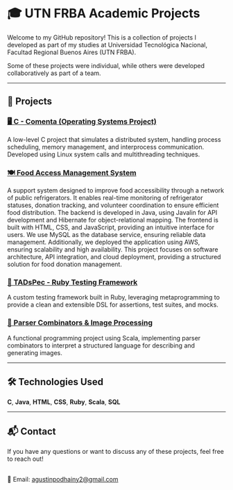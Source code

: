 # 🎓 UTN FRBA Academic Projects  

Welcome to my GitHub repository! This is a collection of projects I developed as part of my studies at Universidad Tecnológica Nacional, Facultad Regional Buenos Aires (UTN FRBA).  

Some of these projects were individual, while others were developed collaboratively as part of a team.  

---

## 📌 Projects  

<h3><a href="https://github.com/AgustinPodhainy/UTN-FRBA-Academic-Projects/tree/main/2024/Sistemas%20Operativos">🖥️ C - Comenta (Operating Systems Project)</a></h3> 
A low-level C project that simulates a distributed system, handling process scheduling, memory management,  
and interprocess communication. Developed using Linux system calls and multithreading techniques.  

<h3><a href="https://github.com/AgustinPodhainy/UTN-FRBA-Academic-Projects/tree/main/2024/Dise%C3%B1o%20de%20Sistemas">🍽️ Food Access Management System</a></h3>  
A support system designed to improve food accessibility through a network of public refrigerators. It enables real-time monitoring of refrigerator statuses, donation tracking, and volunteer coordination to ensure efficient food distribution. The backend is developed in Java, using Javalin for API development and Hibernate for object-relational mapping. The frontend is built with HTML, CSS, and JavaScript, providing an intuitive interface for users. We use MySQL as the database service, ensuring reliable data management.  
Additionally, we deployed the application using AWS, ensuring scalability and high availability.  
This project focuses on software architecture, API integration, and cloud deployment, providing a structured solution for food donation management.

<h3><a href="https://github.com/AgustinPodhainy/UTN-FRBA-Academic-Projects/tree/main/2024/T%C3%A9cnicas%20Avanzadas%20de%20Programaci%C3%B3n/ruby">🧪 TADsPec - Ruby Testing Framework</a></h3>  
A custom testing framework built in Ruby, leveraging metaprogramming to provide a clean and extensible DSL  
for assertions, test suites, and mocks.  

<h3><a href="https://github.com/AgustinPodhainy/UTN-FRBA-Academic-Projects/tree/main/2024/T%C3%A9cnicas%20Avanzadas%20de%20Programaci%C3%B3n/scala">🎨 Parser Combinators & Image Processing</a></h3>  
A functional programming project using Scala, implementing parser combinators to interpret a  
structured language for describing and generating images.  

---

## 🛠️ Technologies Used  
**C**, **Java**, **HTML**, **CSS**, **Ruby**, **Scala**, **SQL**  

---

## 📬 Contact  
If you have any questions or want to discuss any of these projects, feel free to reach out!  
##
📧 Email: [agustinpodhainy2@gmail.com](mailto:agustinpodhainy2@gmail.com)
